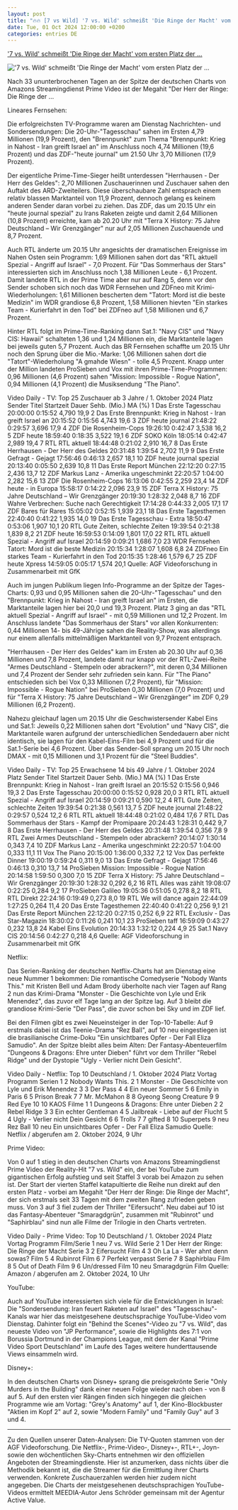 ```yaml
---
layout: post
title: "🔥🔥 [7 vs Wild] '7 vs. Wild' schmeißt 'Die Ringe der Macht' vom ersten Platz der ..."
date: Tue, 01 Oct 2024 12:00:00 +0200
categories: entries DE
---
```

['7 vs. Wild' schmeißt 'Die Ringe der Macht' vom ersten Platz der ...](http://meedia.de/news/beitrag/17854-quot-7-vs-wild-quot-schmeisst-quot-die-ringe-der-macht-quot-vom-ersten-platz-der-amazon-prime-video-charts.html)

!['7 vs. Wild' schmeißt 'Die Ringe der Macht' vom ersten Platz der ...](https://meedia.oberauer-cloud.com/news_detail_slider/uploads/news/7_vs_Wild_Crashed_Amazon.jpg)

Nach 33 ununterbrochenen Tagen an der Spitze der deutschen Charts von Amazons Streamingdienst Prime Video ist der Megahit "Der Herr der Ringe: Die Ringe der ...

Lineares Fernsehen:

Die erfolgreichsten TV-Programme waren am Dienstag Nachrichten- und Sondersendungen: Die 20-Uhr-"Tagesschau" sahen im Ersten 4,79 Millionen (19,9 Prozent), den "Brennpunkt" zum Thema "Brennpunkt: Krieg in Nahost - Iran greift Israel an" im Anschluss noch 4,74 Millionen (19,6 Prozent) und das ZDF-"heute journal" um 21.50 Uhr 3,70 Millionen (17,9 Prozent).

Der eigentliche Prime-Time-Sieger heißt unterdessen "Herrhausen - Der Herr des Geldes": 2,70 Millionen Zuschauerinnen und Zuschauer sahen den Auftakt des ARD-Zweiteilers. Diese überschaubare Zahl entsprach einem relativ blassen Marktanteil von 11,9 Prozent, dennoch gelang es keinem anderen Sender daran vorbei zu ziehen. Das ZDF, das um 20.15 Uhr ein "heute journal spezial" zu Irans Raketen zeigte und damit 2,64 Millionen (10,8 Prozent) erreichte, kam ab 20.20 Uhr mit "Terra X History: 75 Jahre Deutschland – Wir Grenzgänger" nur auf 2,05 Millionen Zuschauende und 8,7 Prozent.

Auch RTL änderte um 20.15 Uhr angesichts der dramatischen Ereignisse im Nahen Osten sein Programm: 1,69 Millionen sahen dort das "RTL aktuell Spezial - Angriff auf Israel" - 7,0 Prozent. Für "Das Sommerhaus der Stars" interessierten sich im Anschluss noch 1,38 Millionen Leute - 6,1 Prozent. Damit landete RTL in der Prime Time aber nur auf Rang 5, denn vor den Sender schoben sich noch das WDR Fernsehen und ZDFneo mit Krimi-Wiederholungen: 1,61 Millionen bescherten dem "Tatort: Mord ist die beste Medizin" im WDR grandiose 6,8 Prozent, 1,58 Millionen hievten "Ein starkes Team - Kurierfahrt in den Tod" bei ZDFneo auf 1,58 Millionen und 6,7 Prozent.

Hinter RTL folgt im Prime-Time-Ranking dann Sat.1: "Navy CIS" und "Navy CIS: Hawaii" schalteten 1,36 und 1,24 Millionen ein, die Marktanteile lagen bei jeweils guten 5,7 Prozent. Auch das BR Fernsehen schaffte um 20.15 Uhr noch den Sprung über die Mio.-Marke: 1,06 Millionen sahen dort die "Tatort"-Wiederholung "A gmahde Wiesn" - tolle 4,5 Prozent. Knapp unter der Million landeten ProSieben und Vox mit ihren Prime-Time-Programmen: 0,96 Millionen (4,6 Prozent) sahen "Mission: Impossible - Rogue Nation", 0,94 Millionen (4,1 Prozent) die Musiksendung "The Piano".

Video Daily - TV: Top 25 Zuschauer ab 3 Jahre / 1. Oktober 2024 Platz Sender Titel Startzeit Dauer Sehb. (Mio.) MA (%) 1 Das Erste Tagesschau 20:00:00 0:15:52 4,790 19,9 2 Das Erste Brennpunkt: Krieg in Nahost - Iran greift Israel an 20:15:52 0:15:56 4,743 19,6 3 ZDF heute journal 21:48:22 0:29:57 3,696 17,9 4 ZDF Die Rosenheim-Cops 19:26:10 0:42:47 3,538 16,2 5 ZDF heute 18:59:40 0:18:35 3,522 19,1 6 ZDF SOKO Köln 18:05:14 0:42:47 2,989 19,4 7 RTL RTL aktuell 18:44:48 0:21:02 2,910 16,7 8 Das Erste Herrhausen - Der Herr des Geldes 20:31:48 1:39:54 2,702 11,9 9 Das Erste Gefragt - Gejagt 17:56:46 0:46:13 2,657 18,1 10 ZDF heute journal spezial 20:13:40 0:05:50 2,639 10,8 11 Das Erste Report München 22:12:20 0:27:15 2,436 13,7 12 ZDF Markus Lanz - Amerika ungeschminkt 22:20:57 1:04:00 2,282 15,6 13 ZDF Die Rosenheim-Cops 16:13:06 0:42:55 2,259 23,4 14 ZDF heute - in Europa 15:58:17 0:14:22 2,096 23,9 15 ZDF Terra X History: 75 Jahre Deutschland – Wir Grenzgänger 20:19:30 1:28:32 2,048 8,7 16 ZDF Wahre Verbrechen: Suche nach Gerechtigkeit 17:14:28 0:44:33 2,005 17,1 17 ZDF Bares für Rares 15:05:02 0:52:15 1,939 23,1 18 Das Erste Tagesthemen 22:40:40 0:41:22 1,935 14,0 19 Das Erste Tagesschau - Extra 18:50:47 0:53:06 1,907 10,1 20 RTL Gute Zeiten, schlechte Zeiten 19:39:54 0:21:38 1,839 8,2 21 ZDF heute 16:59:53 0:14:09 1,801 17,0 22 RTL RTL aktuell Spezial - Angriff auf Israel 20:14:59 0:09:21 1,686 7,0 23 WDR Fernsehen Tatort: Mord ist die beste Medizin 20:15:34 1:28:07 1,608 6,8 24 ZDFneo Ein starkes Team - Kurierfahrt in den Tod 20:15:35 1:28:46 1,579 6,7 25 ZDF heute Xpress 14:59:05 0:05:17 1,574 20,1 Quelle: AGF Videoforschung in Zusammenarbeit mit GfK

Auch im jungen Publikum liegen Info-Programme an der Spitze der Tages-Charts: 0,93 und 0,95 Millionen sahen die 20-Uhr-"Tagesschau" und den "Brennpunkt: Krieg in Nahost - Iran greift Israel an" im Ersten, die Marktanteile lagen hier bei 20,0 und 19,3 Prozent. Platz 3 ging an das "RTL aktuell Spezial - Angriff auf Israel" - mit 0,59 Millionen und 12,2 Prozent. Im Anschluss landete "Das Sommerhaus der Stars" vor allen Konkurrenten: 0,44 Millionen 14- bis 49-Jährige sahen die Reality-Show, was allerdings nur einem allenfalls mittelmäßigen Marktanteil von 9,7 Prozent entsprach.

"Herrhausen - Der Herr des Geldes" kam im Ersten ab 20.30 Uhr auf 0,36 Millionen und 7,8 Prozent, landete damit nur knapp vor der RTL-Zwei-Reihe "Armes Deutschland - Stempeln oder abrackern?", mit deren 0,34 Millionen und 7,4 Prozent der Sender sehr zufrieden sein kann. Für "The Piano" entschieden sich bei Vox 0,33 Millionen (7,2 Prozent), für "Mission: Impossible - Rogue Nation" bei ProSieben 0,30 Millionen (7,0 Prozent) und für "Terra X History: 75 Jahre Deutschland – Wir Grenzgänger" im ZDF 0,29 Millionen (6,2 Prozent).

Nahezu gleichauf lagen um 20.15 Uhr die Geschwistersender Kabel Eins und Sat.1: Jeweils 0,22 Millionen sahen dort "Evolution" und "Navy CIS", die Marktanteile waren aufgrund der unterschiedlichen Sendedauern aber nicht identisch, sie lagen für den Kabel-Eins-Film bei 4,9 Prozent und für die Sat.1-Serie bei 4,6 Prozent. Über das Sender-Soll sprang um 20.15 Uhr noch DMAX - mit 0,15 Millionen und 3,1 Prozent für die "Steel Buddies".

Video Daily - TV: Top 25 Erwachsene 14 bis 49 Jahre / 1. Oktober 2024 Platz Sender Titel Startzeit Dauer Sehb. (Mio.) MA (%) 1 Das Erste Brennpunkt: Krieg in Nahost - Iran greift Israel an 20:15:52 0:15:56 0,946 19,3 2 Das Erste Tagesschau 20:00:00 0:15:52 0,928 20,0 3 RTL RTL aktuell Spezial - Angriff auf Israel 20:14:59 0:09:21 0,590 12,2 4 RTL Gute Zeiten, schlechte Zeiten 19:39:54 0:21:38 0,561 13,7 5 ZDF heute journal 21:48:22 0:29:57 0,524 12,2 6 RTL RTL aktuell 18:44:48 0:21:02 0,484 17,6 7 RTL Das Sommerhaus der Stars - Kampf der Promipaare 20:24:43 1:28:31 0,442 9,7 8 Das Erste Herrhausen - Der Herr des Geldes 20:31:48 1:39:54 0,356 7,8 9 RTL Zwei Armes Deutschland - Stempeln oder abrackern? 20:14:07 1:30:14 0,343 7,4 10 ZDF Markus Lanz - Amerika ungeschminkt 22:20:57 1:04:00 0,333 11,1 11 Vox The Piano 20:15:00 1:36:00 0,332 7,2 12 Vox Das perfekte Dinner 19:00:19 0:59:24 0,311 9,0 13 Das Erste Gefragt - Gejagt 17:56:46 0:46:13 0,310 13,7 14 ProSieben Mission: Impossible - Rogue Nation 20:14:58 1:59:50 0,300 7,0 15 ZDF Terra X History: 75 Jahre Deutschland – Wir Grenzgänger 20:19:30 1:28:32 0,292 6,2 16 RTL Alles was zählt 19:08:07 0:22:25 0,284 9,2 17 ProSieben Galileo 19:05:36 0:51:05 0,278 8,2 18 RTL RTL Direkt 22:24:16 0:19:49 0,273 8,0 19 RTL We will dance again 22:44:09 1:27:25 0,264 11,4 20 Das Erste Tagesthemen 22:40:40 0:41:22 0,256 9,1 21 Das Erste Report München 22:12:20 0:27:15 0,252 6,9 22 RTL Exclusiv - Das Star-Magazin 18:30:02 0:11:26 0,241 10,1 23 ProSieben taff 16:59:09 0:43:27 0,232 13,8 24 Kabel Eins Evolution 20:14:33 1:32:12 0,224 4,9 25 Sat.1 Navy CIS 20:14:56 0:42:27 0,218 4,6 Quelle: AGF Videoforschung in Zusammenarbeit mit GfK

Netflix:

Das Serien-Ranking der deutschen Netflix-Charts hat am Dienstag eine neue Nummer 1 bekommen: Die romantische Comedyserie "Nobody Wants This." mit Kristen Bell und Adam Brody überholte nach vier Tagen auf Rang 2 nun das Krimi-Drama "Monster - Die Geschichte von Lyle und Erik Menendez", das zuvor elf Tage lang an der Spitze lag. Auf 3 bleibt die grandiose Krimi-Serie "Der Pass", die zuvor schon bei Sky und im ZDF lief.

Bei den Filmen gibt es zwei Neueinsteiger in der Top-10-Tabelle: Auf 9 erstmals dabei ist das Teenie-Drama "Rez Ball", auf 10 neu eingestiegen ist die brasilianische Crime-Doku "Ein unsichtbares Opfer - Der Fall Eliza Samudio". An der Spitze bleibt alles beim Alten: Der Fantasy-Abenteuerfilm "Dungeons & Dragons: Ehre unter Dieben" führt vor dem Thriller "Rebel Ridge" und der Dystopie "Ugly - Verlier nicht Dein Gesicht".

Video Daily - Netflix: Top 10 Deutschland / 1. Oktober 2024 Platz Vortag Programm Serien 1 2 Nobody Wants This. 2 1 Monster - Die Geschichte von Lyle und Erik Menendez 3 3 Der Pass 4 4 Ein neuer Sommer 5 6 Emily in Paris 6 5 Prison Break 7 7 Mr. McMahon 8 8 Gyeong Seong Creature 9 9 Red Eye 10 10 KAOS Filme 1 1 Dungeons & Dragons: Ehre unter Dieben 2 2 Rebel Ridge 3 3 Ein echter Gentleman 4 5 Jailbreak - Liebe auf der Flucht 5 4 Ugly - Verlier nicht Dein Gesicht 6 6 Trolls 7 7 gifted 8 10 Superpets 9 neu Rez Ball 10 neu Ein unsichtbares Opfer - Der Fall Eliza Samudio Quelle: Netflix / abgerufen am 2. Oktober 2024, 9 Uhr

Prime Video:

Von 0 auf 1 stieg in den deutschen Charts von Amazons Streamingdienst Prime Video der Reality-Hit "7 vs. Wild" ein, der bei YouTube zum gigantischen Erfolg aufstieg und seit Staffel 3 vorab bei Amazon zu sehen ist. Der Start der vierten Staffel katapultierte die Reihe nun direkt auf den ersten Platz - vorbei am Megahit "Der Herr der Ringe: Die Ringe der Macht", der sich erstmals seit 33 Tagen mit dem zweiten Rang zufrieden geben muss. Von 3 auf 3 fiel zudem der Thriller "Eifersucht". Neu dabei auf 10 ist das Fantasy-Abenteuer "Smaragdgrün", zusammen mit "Rubinrot" und "Saphirblau" sind nun alle Filme der Trilogie in den Charts vertreten.

Video Daily - Prime Video: Top 10 Deutschland / 1. Oktober 2024 Platz Vortag Programm Film/Serie 1 neu 7 vs. Wild Serie 2 1 Der Herr der Ringe: Die Ringe der Macht Serie 3 2 Eifersucht Film 4 3 Oh La La - Wer ahnt denn sowas? Film 5 4 Rubinrot Film 6 7 Perfekt verpasst Serie 7 8 Saphirblau Film 8 5 Out of Death Film 9 6 Un/dressed Film 10 neu Smaragdgrün Film Quelle: Amazon / abgerufen am 2. Oktober 2024, 10 Uhr

YouTube:

Auch auf YouTube interessierten sich viele für die Entwicklungen in Israel: Die "Sondersendung: Iran feuert Raketen auf Israel" des "Tagesschau"-Kanals war hier das meistgesehene deutschsprachige YouTube-Video vom Dienstag. Dahinter folgt ein "Behind the Scenes"-Video zu "7 vs. Wild", das neueste Video von "JP Performance", sowie die Highlights des 7:1 von Borussia Dortmund in der Champions League, mit dem der Kanal "Prime Video Sport Deutschland" im Laufe des Tages weitere hunderttausende Views einsammeln wird.

Disney+:

In den deutschen Charts von Disney+ sprang die preisgekrönte Serie "Only Murders in the Building" dank einer neuen Folge wieder nach oben - von 8 auf 5. Auf den ersten vier Rängen finden sich hingegen die gleichen Programme wie am Vortag: "Grey's Anatomy" auf 1, der Kino-Blockbuster "Aktien im Kopf 2" auf 2, sowie "Modern Family" und "Family Guy" auf 3 und 4.

---

Zu den Quellen unserer Daten-Analysen: Die TV-Quoten stammen von der AGF Videoforschung. Die Netflix-, Prime-Video-, Disney+-, RTL+-, Joyn- sowie den wöchentlichen Sky-Charts entnehmen wir den offiziellen Angeboten der Streamingdienste. Hier ist anzumerken, dass nichts über die Methodik bekannt ist, die die Streamer für die Ermittlung ihrer Charts verwenden. Konkrete Zuschauerzahlen werden hier zudem nicht angegeben. Die Charts der meistgesehenen deutschsprachigen YouTube-Videos ermittelt MEEDIA-Autor Jens Schröder gemeinsam mit der Agentur Active Value.

